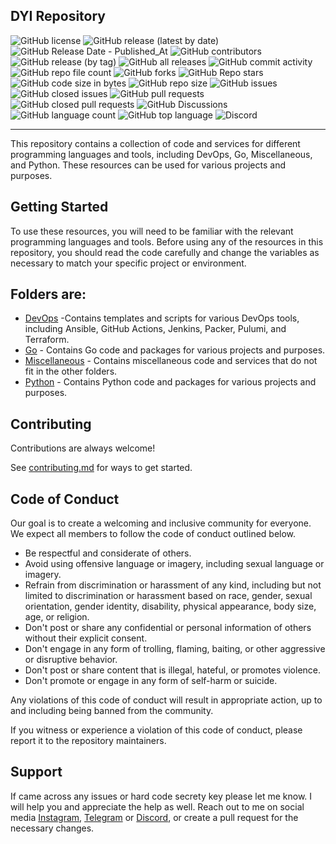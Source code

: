 ## DYI Repository


![GitHub license](https://img.shields.io/github/license/mthsfrts/DIY.io?style=for-the-badge)
![GitHub release (latest by date)](https://img.shields.io/github/v/release/mthsfrts/DIY.io?style=for-the-badge)
![GitHub Release Date - Published_At](https://img.shields.io/github/release-date/mthsfrts/DIY.io?style=for-the-badge)
![GitHub contributors](https://img.shields.io/github/contributors-anon/mthsfrts/DIY.io?style=for-the-badge)
![GitHub release (by tag)](https://img.shields.io/github/downloads/mthsfrts/DIY.io/v.1.0/total?style=for-the-badge)
![GitHub all releases](https://img.shields.io/github/downloads/mthsfrts/DIY.io/total?style=for-the-badge)
![GitHub commit activity](https://img.shields.io/github/commit-activity/w/mthsfrts/DIY.io?label=Weekly%20Commit&style=for-the-badge)
![GitHub repo file count](https://img.shields.io/github/directory-file-count/mthsfrts/DIY.io?style=for-the-badge)
![GitHub forks](https://img.shields.io/github/forks/mthsfrts/DIY.io?style=for-the-badge)
![GitHub Repo stars](https://img.shields.io/github/stars/mthsfrts/DIY.io?style=for-the-badge)
![GitHub code size in bytes](https://img.shields.io/github/languages/code-size/mthsfrts/DIY.io?style=for-the-badge)
![GitHub repo size](https://img.shields.io/github/repo-size/mthsfrts/DIY.io?style=for-the-badge)
![GitHub issues](https://img.shields.io/github/issues/mthsfrts/DIY.io?style=for-the-badge)
![GitHub closed issues](https://img.shields.io/github/issues-closed/mthsfrts/DIY.io?style=for-the-badge)
![GitHub pull requests](https://img.shields.io/github/issues-pr/mthsfrts/DIY.io?style=for-the-badge)
![GitHub closed pull requests](https://img.shields.io/github/issues-pr-closed/mthsfrts/DIY.io?style=for-the-badge)
![GitHub Discussions](https://img.shields.io/github/discussions/mthsfrts/DIY.io?style=for-the-badge)
![GitHub language count](https://img.shields.io/github/languages/count/mthsfrts/DIY.io?style=for-the-badge)
![GitHub top language](https://img.shields.io/github/languages/top/mthsfrts/DIY.io?style=for-the-badge)
![Discord](https://img.shields.io/discord/1068929997739397331?label=Discord&style=for-the-badge)

---
This repository contains a collection of code and services for different programming languages and tools, including DevOps, Go, Miscellaneous, and Python. These resources can be used for various projects and purposes.

## Getting Started

To use these resources, you will need to be familiar with the relevant programming languages and tools. Before using any of the resources in this repository, you should read the code carefully and change the variables as necessary to match your specific project or environment.

Folders are:
---
+ [DevOps](https://github.com/mthsfrts/DIY.io/tree/master/DevOps) -Contains templates and scripts for various DevOps tools, including Ansible, GitHub Actions, Jenkins, Packer, Pulumi, and Terraform.
+ [Go](https://github.com/mthsfrts/DIY.io/tree/master/Go) - Contains Go code and packages for various projects and purposes.
+ [Miscellaneous](https://github.com/mthsfrts/DIY.io/tree/master/Miscellaneous) - Contains miscellaneous code and services that do not fit in the other folders.
+ [Python](https://github.com/mthsfrts/DIY.io/tree/master/Python) - Contains Python code and packages for various projects and purposes.

## Contributing

Contributions are always welcome!

See [contributing.md](https://github.com/mthsfrts/DIY.io/blob/master/CONTRIBUTING.md) for ways to get started.

## Code of Conduct

Our goal is to create a welcoming and inclusive community for everyone. We expect all members to follow the code of conduct outlined below.

- Be respectful and considerate of others.
- Avoid using offensive language or imagery, including sexual language or imagery.
- Refrain from discrimination or harassment of any kind, including but not limited to discrimination or harassment based on race, gender, sexual orientation, gender identity, disability, physical appearance, body size, age, or religion.
- Don't post or share any confidential or personal information of others without their explicit consent.
- Don't engage in any form of trolling, flaming, baiting, or other aggressive or disruptive behavior.
- Don't post or share content that is illegal, hateful, or promotes violence.
- Don't promote or engage in any form of self-harm or suicide.

Any violations of this code of conduct will result in appropriate action, up to and including being banned from the community.

If you witness or experience a violation of this code of conduct, please report it to the repository maintainers.

## Support

If came across any issues or hard code secrety key please let me know. I will help you and appreciate the help as well. Reach out to me on social media [Instagram](https://www.instagram.com/mthsfrts/), [Telegram](https://t.me/Mthsfrts) or [Discord](https://discord.gg/Vw2Zk5ep5E), or create a pull request for the necessary changes.
